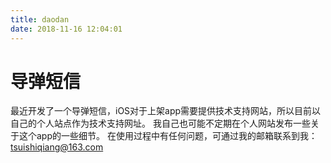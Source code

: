 ```yaml
---
title: daodan
date: 2018-11-16 12:04:01
---
```


# 导弹短信


最近开发了一个导弹短信，iOS对于上架app需要提供技术支持网站，所以目前以自己的个人站点作为技术支持网址。
我自己也可能不定期在个人网站发布一些关于这个app的一些细节。
在使用过程中有任何问题，可通过我的邮箱联系到我：[tsuishiqiang@163.com](mailto:tsuishiqiang@163.com)